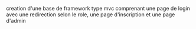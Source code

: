 creation d'une base de framework type mvc comprenant une page de login avec une redirection selon le role, une page d'inscription et une page d'admin
